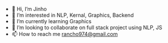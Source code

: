 - 👋 Hi, I’m Jinho
- 👀 I’m interested in NLP, Kernal, Graphics, Backend
- 🌱 I’m currently learning Graphics
- 💞️ I’m looking to collaborate on full stack project using NLP, JS
- 📫 How to reach me 
     rancho974@gmail.com

<!---
Jake1152/Jake1152 is a ✨ special ✨ repository because its `README.md` (this file) appears on your GitHub profile.
You can click the Preview link to take a look at your changes.
--->
